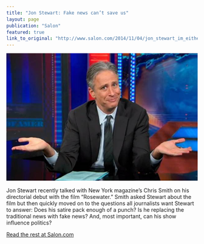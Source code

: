 ```yaml
---
title: "Jon Stewart: Fake news can’t save us"
layout: page
publication: "Salon"
featured: true
link_to_original: "http://www.salon.com/2014/11/04/jon_stewart_im_either_a_dildo_rolled_in_glitter_or_bob_dylan/"
---
```

![Jon Stewart](/assets/img/jon_stewart_shrug-620x412.jpg)

Jon Stewart recently talked with New York magazine’s Chris Smith on his directorial debut with the film “Rosewater.”  Smith asked Stewart about the film but then quickly moved on to the questions all journalists want Stewart to answer: Does his satire pack enough of a punch? Is he replacing the traditional news with fake news?  And, most important, can his show influence politics?

[Read the rest at Salon.com](http://www.salon.com/2014/11/04/jon_stewart_im_either_a_dildo_rolled_in_glitter_or_bob_dylan/)

